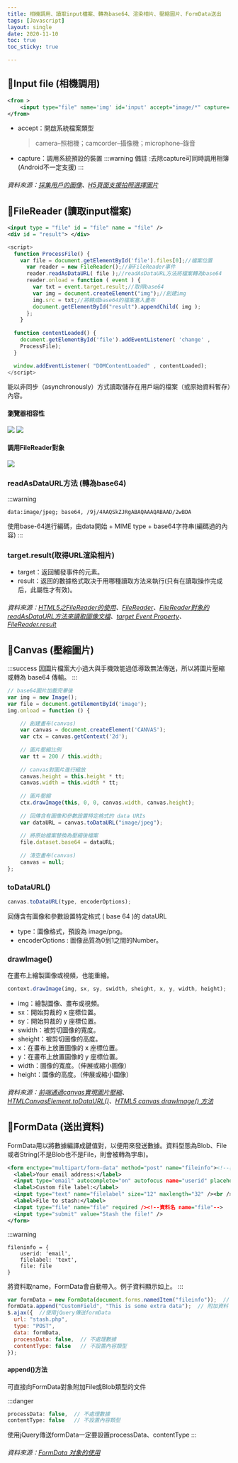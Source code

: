 ```yaml
---
title: 相機調用、讀取input檔案、轉為base64、渲染相片、壓縮圖片、FormData送出
tags: [Javascript]
layout: single
date: 2020-11-10
toc: true
toc_sticky: true

---
```



## 📍Input file (相機調用)
``` xml
<from >
    <input type="file" name='img' id='input' accept="image/*" capture='camera'>
</from>
```
* accept：開啟系統檔案類型
    > camera–照相機；camcorder–攝像機；microphone–錄音
* capture：調用系統預設的裝置
:::warning
備註 :去除capture可同時調用相簿(Android不一定支援)
:::

###### 資料來源：[採集用戶的圖像](https://developers.google.com/web/fundamentals/media/capturing-images/?hl=zh-tw)、[H5頁面支援拍照選擇圖片](https://codertw.com/%E7%A8%8B%E5%BC%8F%E8%AA%9E%E8%A8%80/511036/)



## 📍FileReader (讀取input檔案)
``` Xml
<input type = "file" id = "file" name = "file" />
<div id = "result"> </div>
```
``` javascript
<script>
  function ProcessFile() { 
    var file = document.getElementById('file').files[0];//檔案位置
      var reader = new FileReader();//新FileReader事件
      reader.readAsDataURL( file );//readAsDataURL方法將檔案轉為base64
      reader.onload = function ( event ) { 
        var txt = event.target.result;//取得base64
        var img = document.createElement("img");//創建img
        img.src = txt;//將轉成base64的檔案塞入畫布
        document.getElementById("result").appendChild( img );
      };
    }
   
  function contentLoaded() {
    document.getElementById('file').addEventListener( 'change' ,
    ProcessFile);
  }

  window.addEventListener( "DOMContentLoaded" , contentLoaded);
</script>
```

能以非同步（asynchronously）方式讀取儲存在用戶端的檔案（或原始資料暫存）內容。
#### 瀏覽器相容性
![](https://i.imgur.com/4p77tfE.png)
![](https://i.imgur.com/KDgEufg.png)
#### 調用FileReader對象
![](https://i.imgur.com/Xup6yK9.png)
### readAsDataURL方法 (轉為base64)
:::warning
```
data:image/jpeg; base64, /9j/4AAQSkZJRgABAQAAAQABAAD/2wBDA
```
使用base-64進行編碼，由data開始 + MIME type + base64字符串(編碼過的內容)
:::

### target.result(取得URL渲染相片)
*  target：返回觸發事件的元素。
*  result：返回的數據格式取决于用哪種讀取方法来執行(只有在讀取操作完成后，此屬性才有效)。

###### 資料來源：[HTML5之FileReader的使用](https://blog.csdn.net/jackfrued/article/details/8967667)、[FileReader](https://developer.mozilla.org/zh-TW/docs/Web/API/FileReader)、[FileReader對象的readAsDataURL方法來讀取圖像文檔](https://hk.saowen.com/a/a80942f3c6f73e6fe85ac23eaeaa70fe19da0955f632320784007944d301ef5f)、[target Event Property](https://www.w3schools.com/jsref/event_target.asp)、[FileReader.result](https://developer.mozilla.org/en-US/docs/Web/API/FileReader/result)

## 📍Canvas (壓縮圖片)
:::success
因圖片檔案大小過大與手機效能過低導致無法傳送，所以將圖片壓縮或轉為 base64 傳輸。
:::
``` javascript
// base64圖片加載完畢後
var img = new Image();
var file = document.getElementById('image');
img.onload = function () {

    // 創建畫布(canvas)
    var canvas = document.createElement('CANVAS');
    var ctx = canvas.getContext('2d');
    
    // 圖片壓縮比例
    var tt = 200 / this.width;
    
    // canvas對圖片進行縮放
    canvas.height = this.height * tt;
    canvas.width = this.width * tt;
    
    // 圖片壓縮
    ctx.drawImage(this, 0, 0, canvas.width, canvas.height);
    
    // 回傳含有圖像和參數設置特定格式的 data URIs
    var dataURL = canvas.toDataURL("image/jpeg");
    
    // 將原始檔案替換為壓縮後檔案
    file.dataset.base64 = dataURL;
    
    // 清空畫布(canvas)
    canvas = null;
};
```

### toDataURL()
``` javascript
canvas.toDataURL(type, encoderOptions);
```
回傳含有圖像和參數設置特定格式 ( base 64 )的 dataURL 
* type：圖像格式，預設為 image/png。
* encoderOptions : 圖像品質為0到1之間的Number。

### drawImage()
在畫布上繪製圖像或視頻，也能重繪。
``` javascript
context.drawImage(img, sx, sy, swidth, sheight, x, y, width, height);
```
* img：繪製圖像、畫布或視頻。
* sx：開始剪裁的 x 座標位置。
* sy：開始剪裁的 y 座標位置。
* swidth：被剪切圖像的寬度。
* sheight：被剪切圖像的高度。
* x：在畫布上放置圖像的 x 座標位置。
* y：在畫布上放置圖像的 y 座標位置。
* width：圖像的寬度。（伸展或縮小圖像）
* height：圖像的高度。（伸展或縮小圖像）

###### 資料來源：[前端通過canvas實現圖片壓縮](https://hk.saowen.com/a/950ce49d30fc5d21cc10c2b4562554b0d32d3f5dfbd89f9fb236e3b234cbfe52)、[HTMLCanvasElement.toDataURL()](https://developer.mozilla.org/zh-TW/docs/Web/API/HTMLCanvasElement/toDataURL)、[HTML5 canvas drawImage() 方法](http://www.w3school.com.cn/html5/canvas_drawimage.asp)

## 📍FormData (送出資料)
FormData用以將數據編譯成鍵值對，以便用來發送數據。資料型態為Blob、File或者String(不是Blob也不是File，則會被轉為字串)。
``` xml
<form enctype="multipart/form-data" method="post" name="fileinfo"><!--表單名 name="fileinfo"-->
  <label>Your email address:</label>
  <input type="email" autocomplete="on" autofocus name="userid" placeholder="email" required size="32" maxlength="64" /><br /><!--資料名 name="userid"-->
  <label>Custom file label:</label>
  <input type="text" name="filelabel" size="12" maxlength="32" /><br /><!--資料名 name="filelabel"-->
  <label>File to stash:</label>
  <input type="file" name="file" required /><!--資料名 name="file"-->
  <input type="submit" value="Stash the file!" />
</form>
```
:::warning
```
fileninfo = {
    userid: 'email',
    filelabel: 'text',
    file: file
}
```
將資料取name，FormData會自動帶入。例子資料顯示如上。
:::
``` javascript
var formData = new FormData(document.forms.namedItem("fileinfo"));  // 建立表單
formData.append("CustomField", "This is some extra data");  // 附加資料
$.ajax({  //使用jQuery傳送formData
  url: "stash.php",
  type: "POST",
  data: formData,
  processData: false,  // 不處理數據
  contentType: false   // 不設置內容類型
});
```
#### append()方法
可直接向FormData對象附加File或Blob類型的文件

:::danger

``` javascript
processData: false,  // 不處理數據
contentType: false   // 不設置內容類型
```
使用jQuery傳送formData一定要設置processData、contentType
:::

###### 資料來源：[FormData 对象的使用](https://developer.mozilla.org/zh-CN/docs/Web/API/FormData/Using_FormData_Objects)
